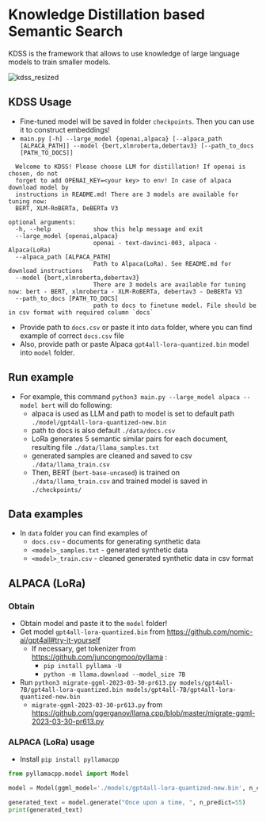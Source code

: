 # Knowledge Distillation based Semantic Search
KDSS is the framework that allows to use knowledge of large language models to train smaller models.




![kdss_resized](https://user-images.githubusercontent.com/52883493/230601804-aaea074b-237f-43c4-8885-dfa7104e9262.png)

## KDSS Usage
- Fine-tuned model will be saved in folder `checkpoints`. Then you can use it to construct embeddings!
- `main.py [-h] --large_model {openai,alpaca} [--alpaca_path [ALPACA_PATH]] --model {bert,xlmroberta,debertav3} [--path_to_docs [PATH_TO_DOCS]]`
```
  Welcome to KDSS! Please choose LLM for distillation! If openai is chosen, do not 
  forget to add OPENAI_KEY=<your key> to env! In case of alpaca download model by 
  instructions in README.md! There are 3 models are available for tuning now: 
  BERT, XLM-RoBERTa, DeBERTa V3

optional arguments:
  -h, --help            show this help message and exit
  --large_model {openai,alpaca}
                        openai - text-davinci-003, alpaca - Alpaca(LoRa)
  --alpaca_path [ALPACA_PATH]
                        Path to Alpaca(LoRa). See README.md for download instructions
  --model {bert,xlmroberta,debertav3}
                        There are 3 models are available for tuning now: bert - BERT, xlmroberta - XLM-RoBERTa, debertav3 - DeBERTa V3
  --path_to_docs [PATH_TO_DOCS]
                        path to docs to finetune model. File should be in csv format with required column `docs` 
```

- Provide path to `docs.csv` or paste it into `data` folder, where you can find example of correct `docs.csv` file
- Also, provide path or paste Alpaca `gpt4all-lora-quantized.bin` model into `model` folder.

## Run example

- For example, this command 
`python3 main.py --large_model alpaca --model bert` will do following:
  - alpaca is used as LLM and path to model is set to default path `./model/gpt4all-lora-quantized-new.bin`
  - path to docs is also default `./data/docs.csv`
  - LoRa generates 5 semantic similar pairs for each document, resulting file `./data/llama_samples.txt`
  - generated samples are cleaned and saved to csv `./data/llama_train.csv`
  - Then, BERT (`bert-base-uncased`) is trained on `./data/llama_train.csv` and trained model is saved in `./checkpoints/`



## Data examples 
- In `data` folder you can find examples of 
  - `docs.csv` - documents for generating synthetic data
  - `<model>_samples.txt` - generated synthetic data
  - `<model>_train.csv` - cleaned generated synthetic data in csv format

## ALPACA (LoRa)
### Obtain
- Obtain model and paste it to the `model` folder!
- Get model `gpt4all-lora-quantized.bin` from https://github.com/nomic-ai/gpt4all#try-it-yourself
  - If necessary, get tokenizer from https://github.com/juncongmoo/pyllama :
    - `pip install pyllama -U`
    - `python -m llama.download --model_size 7B`
- Run `python3 migrate-ggml-2023-03-30-pr613.py models/gpt4all-7B/gpt4all-lora-quantized.bin models/gpt4all-7B/gpt4all-lora-quantized-new.bin`
  - `migrate-ggml-2023-03-30-pr613.py` from  https://github.com/ggerganov/llama.cpp/blob/master/migrate-ggml-2023-03-30-pr613.py
### ALPACA (LoRa) usage 
- Install `pip install pyllamacpp`
 ```python
from pyllamacpp.model import Model
 
model = Model(ggml_model='./models/gpt4all-lora-quantized-new.bin', n_ctx=512)

generated_text = model.generate("Once upon a time, ", n_predict=55)
print(generated_text)
```
